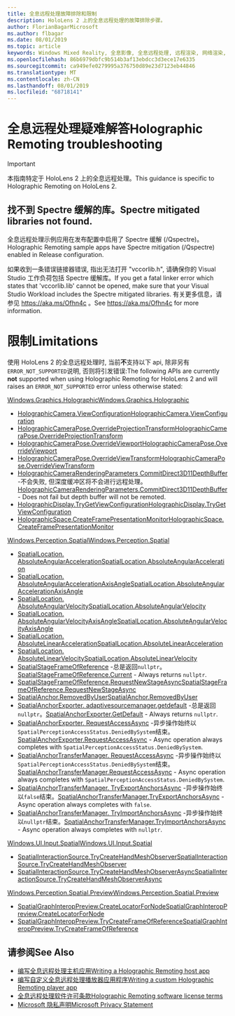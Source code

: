 ```yaml
---
title: 全息远程处理故障排除和限制
description: HoloLens 2 上的全息远程处理的故障排除步骤。
author: FlorianBagarMicrosoft
ms.author: flbagar
ms.date: 08/01/2019
ms.topic: article
keywords: Windows Mixed Reality, 全息影像, 全息远程处理, 远程渲染, 网络渲染, HoloLens, 远程影像, 故障排除, 帮助
ms.openlocfilehash: 86b6979dbfc9b514b3af13ebdcc3d3ece17e6335
ms.sourcegitcommit: ca949efe0279995a376750d89e23d7123eb44846
ms.translationtype: MT
ms.contentlocale: zh-CN
ms.lasthandoff: 08/01/2019
ms.locfileid: "68718141"
---
```

# <a name="holographic-remoting-troubleshooting"></a><span data-ttu-id="511b5-104">全息远程处理疑难解答</span><span class="sxs-lookup"><span data-stu-id="511b5-104">Holographic Remoting troubleshooting</span></span>

> [!IMPORTANT]
> <span data-ttu-id="511b5-105">本指南特定于 HoloLens 2 上的全息远程处理。</span><span class="sxs-lookup"><span data-stu-id="511b5-105">This guidance is specific to Holographic Remoting on HoloLens 2.</span></span>

## <a name="spectre-mitigated-libraries-not-found"></a><span data-ttu-id="511b5-106">找不到 Spectre 缓解的库。</span><span class="sxs-lookup"><span data-stu-id="511b5-106">Spectre mitigated libraries not found.</span></span>

<span data-ttu-id="511b5-107">全息远程处理示例应用在发布配置中启用了 Spectre 缓解 (/Qspectre)。</span><span class="sxs-lookup"><span data-stu-id="511b5-107">Holographic Remoting sample apps have Spectre mitigation (/Qspectre) enabled in Release configuration.</span></span>

<span data-ttu-id="511b5-108">如果收到一条错误链接器错误, 指出无法打开 "vccorlib.h", 请确保你的 Visual Studio 工作负荷包括 Spectre 缓解库。</span><span class="sxs-lookup"><span data-stu-id="511b5-108">If you get a fatal linker error which states that 'vccorlib.lib' cannot be opened, make sure that your Visual Studio Workload includes the Spectre mitigated libraries.</span></span> <span data-ttu-id="511b5-109">有关更多信息，请参见 https://aka.ms/Ofhn4c 。</span><span class="sxs-lookup"><span data-stu-id="511b5-109">See https://aka.ms/Ofhn4c for more information.</span></span>

# <a name="limitations"></a><span data-ttu-id="511b5-110">限制</span><span class="sxs-lookup"><span data-stu-id="511b5-110">Limitations</span></span>

<span data-ttu-id="511b5-111">使用 HoloLens 2 的全息远程处理时, 当前**不**支持以下 api, 除非另有```ERROR_NOT_SUPPORTED```说明, 否则将引发错误:</span><span class="sxs-lookup"><span data-stu-id="511b5-111">The following APIs are currently **not** supported when using Holographic Remoting for HoloLens 2 and will raises an ```ERROR_NOT_SUPPORTED``` error unless otherwise stated:</span></span>

[<span data-ttu-id="511b5-112">Windows.Graphics.Holographic</span><span class="sxs-lookup"><span data-stu-id="511b5-112">Windows.Graphics.Holographic</span></span>](https://docs.microsoft.com/en-us/uwp/api/windows.graphics.holographic)

* [<span data-ttu-id="511b5-113">HolographicCamera.ViewConfiguration</span><span class="sxs-lookup"><span data-stu-id="511b5-113">HolographicCamera.ViewConfiguration</span></span>](https://docs.microsoft.com/en-us/uwp/api/windows.graphics.holographic.holographiccamera.viewconfiguration)
* [<span data-ttu-id="511b5-114">HolographicCameraPose.OverrideProjectionTransform</span><span class="sxs-lookup"><span data-stu-id="511b5-114">HolographicCameraPose.OverrideProjectionTransform</span></span>](https://docs.microsoft.com/en-us/uwp/api/windows.graphics.holographic.holographiccamerapose.overrideprojectiontransform)
* [<span data-ttu-id="511b5-115">HolographicCameraPose.OverrideViewport</span><span class="sxs-lookup"><span data-stu-id="511b5-115">HolographicCameraPose.OverrideViewport</span></span>](https://docs.microsoft.com/en-us/uwp/api/windows.graphics.holographic.holographiccamerapose.overrideviewport)
* [<span data-ttu-id="511b5-116">HolographicCameraPose.OverrideViewTransform</span><span class="sxs-lookup"><span data-stu-id="511b5-116">HolographicCameraPose.OverrideViewTransform</span></span>](https://docs.microsoft.com/en-us/uwp/api/windows.graphics.holographic.holographiccamerapose.overrideviewtransform)
* <span data-ttu-id="511b5-117">[HolographicCameraRenderingParameters CommitDirect3D11DepthBuffer](https://docs.microsoft.com/en-us/uwp/api/windows.graphics.holographic.holographiccamerarenderingparameters.commitdirect3d11depthbuffer#Windows_Graphics_Holographic_HolographicCameraRenderingParameters_CommitDirect3D11DepthBuffer_Windows_Graphics_DirectX_Direct3D11_IDirect3DSurface_) -不会失败, 但深度缓冲区将不会进行远程处理。</span><span class="sxs-lookup"><span data-stu-id="511b5-117">[HolographicCameraRenderingParameters.CommitDirect3D11DepthBuffer](https://docs.microsoft.com/en-us/uwp/api/windows.graphics.holographic.holographiccamerarenderingparameters.commitdirect3d11depthbuffer#Windows_Graphics_Holographic_HolographicCameraRenderingParameters_CommitDirect3D11DepthBuffer_Windows_Graphics_DirectX_Direct3D11_IDirect3DSurface_) - Does not fail but depth buffer will not be remoted.</span></span>
* [<span data-ttu-id="511b5-118">HolographicDisplay.TryGetViewConfiguration</span><span class="sxs-lookup"><span data-stu-id="511b5-118">HolographicDisplay.TryGetViewConfiguration</span></span>](https://docs.microsoft.com/en-us/uwp/api/windows.graphics.holographic.holographicdisplay.trygetviewconfiguration)
* [<span data-ttu-id="511b5-119">HolographicSpace.CreateFramePresentationMonitor</span><span class="sxs-lookup"><span data-stu-id="511b5-119">HolographicSpace.CreateFramePresentationMonitor</span></span>](https://docs.microsoft.com/en-us/uwp/api/windows.graphics.holographic.holographicspace.createframepresentationmonitor)

[<span data-ttu-id="511b5-120">Windows.Perception.Spatial</span><span class="sxs-lookup"><span data-stu-id="511b5-120">Windows.Perception.Spatial</span></span>](https://docs.microsoft.com/en-us/uwp/api/windows.perception.spatial)

* [<span data-ttu-id="511b5-121">SpatialLocation. AbsoluteAngularAcceleration</span><span class="sxs-lookup"><span data-stu-id="511b5-121">SpatialLocation.AbsoluteAngularAcceleration</span></span>](https://docs.microsoft.com/en-us/uwp/api/windows.perception.spatial.spatiallocation.absoluteangularacceleration)
* [<span data-ttu-id="511b5-122">SpatialLocation. AbsoluteAngularAccelerationAxisAngle</span><span class="sxs-lookup"><span data-stu-id="511b5-122">SpatialLocation.AbsoluteAngularAccelerationAxisAngle</span></span>](https://docs.microsoft.com/en-us/uwp/api/windows.perception.spatial.spatiallocation.absoluteangularaccelerationaxisangle)
* [<span data-ttu-id="511b5-123">SpatialLocation. AbsoluteAngularVelocity</span><span class="sxs-lookup"><span data-stu-id="511b5-123">SpatialLocation.AbsoluteAngularVelocity</span></span>](https://docs.microsoft.com/en-us/uwp/api/windows.perception.spatial.spatiallocation.absoluteangularvelocity)
* [<span data-ttu-id="511b5-124">SpatialLocation. AbsoluteAngularVelocityAxisAngle</span><span class="sxs-lookup"><span data-stu-id="511b5-124">SpatialLocation.AbsoluteAngularVelocityAxisAngle</span></span>](https://docs.microsoft.com/en-us/uwp/api/windows.perception.spatial.spatiallocation.absoluteangularvelocityaxisangle)
* [<span data-ttu-id="511b5-125">SpatialLocation. AbsoluteLinearAcceleration</span><span class="sxs-lookup"><span data-stu-id="511b5-125">SpatialLocation.AbsoluteLinearAcceleration</span></span>](https://docs.microsoft.com/is-is/uwp/api/windows.perception.spatial.spatiallocation.absolutelinearacceleration)
* [<span data-ttu-id="511b5-126">SpatialLocation. AbsoluteLinearVelocity</span><span class="sxs-lookup"><span data-stu-id="511b5-126">SpatialLocation.AbsoluteLinearVelocity</span></span>](https://docs.microsoft.com/en-us/uwp/api/windows.perception.spatial.spatiallocation.absolutelinearvelocity)
* <span data-ttu-id="511b5-127">[SpatialStageFrameOfReference](https://docs.microsoft.com/en-us/uwp/api/windows.perception.spatial.spatialstageframeofreference.current) -总是返回```nullptr```。</span><span class="sxs-lookup"><span data-stu-id="511b5-127">[SpatialStageFrameOfReference.Current](https://docs.microsoft.com/en-us/uwp/api/windows.perception.spatial.spatialstageframeofreference.current) - Always returns ```nullptr```.</span></span>
* [<span data-ttu-id="511b5-128">SpatialStageFrameOfReference.RequestNewStageAsync</span><span class="sxs-lookup"><span data-stu-id="511b5-128">SpatialStageFrameOfReference.RequestNewStageAsync</span></span>](https://docs.microsoft.com/en-us/uwp/api/windows.perception.spatial.spatialstageframeofreference.requestnewstageasync)
* [<span data-ttu-id="511b5-129">SpatialAnchor.RemovedByUser</span><span class="sxs-lookup"><span data-stu-id="511b5-129">SpatialAnchor.RemovedByUser</span></span>](https://docs.microsoft.com/en-us/uwp/api/windows.perception.spatial.spatialanchor.removedbyuser)
* <span data-ttu-id="511b5-130">[SpatialAnchorExporter. adaptivesourcemanager.getdefault](https://docs.microsoft.com/en-us/uwp/api/windows.perception.spatial.spatialanchorexporter.getdefault
) -总是返回```nullptr```。</span><span class="sxs-lookup"><span data-stu-id="511b5-130">[SpatialAnchorExporter.GetDefault](https://docs.microsoft.com/en-us/uwp/api/windows.perception.spatial.spatialanchorexporter.getdefault
) - Always returns ```nullptr```.</span></span>
* <span data-ttu-id="511b5-131">[SpatialAnchorExporter. RequestAccessAsync](https://docs.microsoft.com/en-us/uwp/api/windows.perception.spatial.spatialanchorexporter.requestaccessasync
) -异步操作始终以```SpatialPerceptionAccessStatus.DeniedBySystem```结束。</span><span class="sxs-lookup"><span data-stu-id="511b5-131">[SpatialAnchorExporter.RequestAccessAsync](https://docs.microsoft.com/en-us/uwp/api/windows.perception.spatial.spatialanchorexporter.requestaccessasync
) - Async operation always completes with ```SpatialPerceptionAccessStatus.DeniedBySystem```.</span></span>
* <span data-ttu-id="511b5-132">[SpatialAnchorTransferManager. RequestAccessAsync](https://docs.microsoft.com/en-us/uwp/api/windows.perception.spatial.spatialanchortransfermanager.requestaccessasync#Windows_Perception_Spatial_SpatialAnchorTransferManager_RequestAccessAsync) -异步操作始终以```SpatialPerceptionAccessStatus.DeniedBySystem```结束。</span><span class="sxs-lookup"><span data-stu-id="511b5-132">[SpatialAnchorTransferManager.RequestAccessAsync](https://docs.microsoft.com/en-us/uwp/api/windows.perception.spatial.spatialanchortransfermanager.requestaccessasync#Windows_Perception_Spatial_SpatialAnchorTransferManager_RequestAccessAsync) - Async operation always completes with ```SpatialPerceptionAccessStatus.DeniedBySystem```.</span></span>
* <span data-ttu-id="511b5-133">[SpatialAnchorTransferManager. TryExportAnchorsAsync](https://docs.microsoft.com/en-us/uwp/api/windows.perception.spatial.spatialanchortransfermanager.tryexportanchorsasync#Windows_Perception_Spatial_SpatialAnchorTransferManager_TryExportAnchorsAsync_Windows_Foundation_Collections_IIterable_Windows_Foundation_Collections_IKeyValuePair_System_String_Windows_Perception_Spatial_SpatialAnchor___Windows_Storage_Streams_IOutputStream_) -异步操作始终以```false```结束。</span><span class="sxs-lookup"><span data-stu-id="511b5-133">[SpatialAnchorTransferManager.TryExportAnchorsAsync](https://docs.microsoft.com/en-us/uwp/api/windows.perception.spatial.spatialanchortransfermanager.tryexportanchorsasync#Windows_Perception_Spatial_SpatialAnchorTransferManager_TryExportAnchorsAsync_Windows_Foundation_Collections_IIterable_Windows_Foundation_Collections_IKeyValuePair_System_String_Windows_Perception_Spatial_SpatialAnchor___Windows_Storage_Streams_IOutputStream_) - Async operation always completes with ```false```.</span></span>
* <span data-ttu-id="511b5-134">[SpatialAnchorTransferManager. TryImportAnchorsAsync](https://docs.microsoft.com/en-us/uwp/api/windows.perception.spatial.spatialanchortransfermanager.tryimportanchorsasync
) -异步操作始终以```nullptr```结束。</span><span class="sxs-lookup"><span data-stu-id="511b5-134">[SpatialAnchorTransferManager.TryImportAnchorsAsync](https://docs.microsoft.com/en-us/uwp/api/windows.perception.spatial.spatialanchortransfermanager.tryimportanchorsasync
) - Async operation always completes with ```nullptr```.</span></span>

[<span data-ttu-id="511b5-135">Windows.UI.Input.Spatial</span><span class="sxs-lookup"><span data-stu-id="511b5-135">Windows.UI.Input.Spatial</span></span>](https://docs.microsoft.com/en-us/uwp/api/windows.ui.input.spatial)

* [<span data-ttu-id="511b5-136">SpatialInteractionSource.TryCreateHandMeshObserver</span><span class="sxs-lookup"><span data-stu-id="511b5-136">SpatialInteractionSource.TryCreateHandMeshObserver</span></span>](https://docs.microsoft.com/en-us/uwp/api/windows.ui.input.spatial.spatialinteractionsource.trycreatehandmeshobserver#Windows_UI_Input_Spatial_SpatialInteractionSource_TryCreateHandMeshObserver)
* [<span data-ttu-id="511b5-137">SpatialInteractionSource.TryCreateHandMeshObserverAsync</span><span class="sxs-lookup"><span data-stu-id="511b5-137">SpatialInteractionSource.TryCreateHandMeshObserverAsync</span></span>](https://docs.microsoft.com/en-us/uwp/api/windows.ui.input.spatial.spatialinteractionsource.trycreatehandmeshobserverasync)

[<span data-ttu-id="511b5-138">Windows.Perception.Spatial.Preview</span><span class="sxs-lookup"><span data-stu-id="511b5-138">Windows.Perception.Spatial.Preview</span></span>](https://docs.microsoft.com/en-us/uwp/api/windows.perception.spatial.preview)

* [<span data-ttu-id="511b5-139">SpatialGraphInteropPreview.CreateLocatorForNode</span><span class="sxs-lookup"><span data-stu-id="511b5-139">SpatialGraphInteropPreview.CreateLocatorForNode</span></span>](https://docs.microsoft.com/en-us/uwp/api/windows.perception.spatial.preview.spatialgraphinteroppreview.createlocatorfornode)
* [<span data-ttu-id="511b5-140">SpatialGraphInteropPreview.TryCreateFrameOfReference</span><span class="sxs-lookup"><span data-stu-id="511b5-140">SpatialGraphInteropPreview.TryCreateFrameOfReference</span></span>](https://docs.microsoft.com/en-us/uwp/api/windows.perception.spatial.preview.spatialgraphinteroppreview.trycreateframeofreference)

## <a name="see-also"></a><span data-ttu-id="511b5-141">请参阅</span><span class="sxs-lookup"><span data-stu-id="511b5-141">See Also</span></span>
* [<span data-ttu-id="511b5-142">编写全息远程处理主机应用</span><span class="sxs-lookup"><span data-stu-id="511b5-142">Writing a Holographic Remoting host app</span></span>](holographic-remoting-create-host.md)
* [<span data-ttu-id="511b5-143">编写自定义全息远程处理播放器应用程序</span><span class="sxs-lookup"><span data-stu-id="511b5-143">Writing a custom Holographic Remoting player app</span></span>](holographic-remoting-create-player.md)
* [<span data-ttu-id="511b5-144">全息远程处理软件许可条款</span><span class="sxs-lookup"><span data-stu-id="511b5-144">Holographic Remoting software license terms</span></span>](https://docs.microsoft.com/en-us/legal/mixed-reality/microsoft-holographic-remoting-software-license-terms)
* [<span data-ttu-id="511b5-145">Microsoft 隐私声明</span><span class="sxs-lookup"><span data-stu-id="511b5-145">Microsoft Privacy Statement</span></span>](https://go.microsoft.com/fwlink/?LinkId=521839)